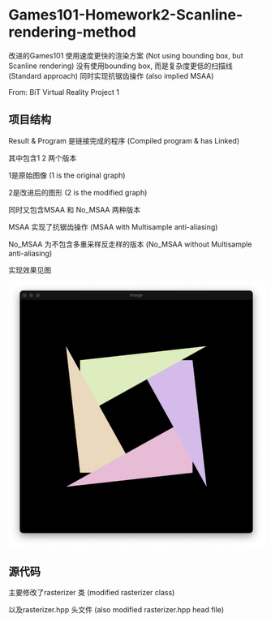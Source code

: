 # Games101-Homework2-Scanline-rendering-method

 改进的Games101 使用速度更快的渲染方案 (Not using bounding box, but Scanline rendering) 没有使用bounding box, 而是复杂度更低的扫描线(Standard approach) 同时实现抗锯齿操作 (also implied MSAA)



From: BiT Virtual Reality Project 1



## 项目结构

Result & Program 是链接完成的程序 (Compiled program & has Linked) 

其中包含1 2 两个版本

1是原始图像 (1 is the original graph)

2是改进后的图形 (2 is the modified graph)

同时又包含MSAA 和 No_MSAA 两种版本

MSAA 实现了抗锯齿操作 (MSAA with Multisample anti-aliasing)

No_MSAA 为不包含多重采样反走样的版本 (No_MSAA without Multisample anti-aliasing)

实现效果见图

![](./Result&Program/2_MSAA.png)



## 源代码

主要修改了rasterizer 类 (modified rasterizer class)

以及rasterizer.hpp 头文件 (also modified rasterizer.hpp head file)
